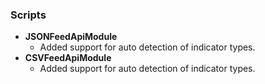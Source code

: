 
### Scripts
- __JSONFeedApiModule__
    - Added support for auto detection of indicator types.
- __CSVFeedApiModule__
    - Added support for auto detection of indicator types.
